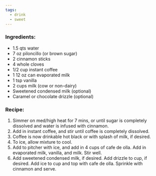 ```yaml
---
tags:
  - drink
  - sweet
---
```

### Ingredients:
- 1.5 qts water
- 7 oz piloncillo (or brown sugar)
- 2 cinnamon sticks
- 4 whole cloves
- 1/2 cup instant coffee
- 1 12 oz can evaporated milk
- 1 tsp vanilla
- 2 cups milk (cow or non-dairy)
- Sweetened condensed milk (optional)
- Caramel or chocolate drizzle (optional)

### Recipe:
1. Simmer on med/high heat for 7 mins, or until sugar is completely dissolved and water is infused with cinnamon. 
2. Add in instant coffee, and stir until coffee is completely dissolved. 
3. Coffee is now drinkable hot black or with splash of milk, if desired. 
4. To ice, allow mixture to cool.
5. Add to pitcher with ice, and add in 4 cups of cafe de olla. Add in evaporated milk, vanilla, and milk. Stir well. 
6. Add sweetened condensed milk, if desired. Add drizzle to cup, if desired. Add ice to cup and top with cafe de olla. Sprinkle with cinnamon and serve.